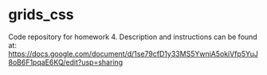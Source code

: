 # grids_css

Code repository for homework 4.
Description and instructions can be found at:
https://docs.google.com/document/d/1se79cfD1y33MS5YwniA5okiVfp5YuJ8oB6F1pqaE6KQ/edit?usp=sharing
